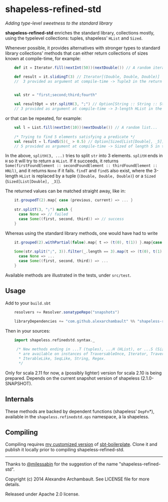 # shapeless-refined-std

*Adding type-level sweetness to the standard library*


**shapeless-refined-std** enriches the standard library, collections mostly, using the typelevel collections:
tuples, shapeless' `HList` and `Sized`.

Whenever possible, it provides alternatives with stronger types to standard library collections' methods that can either 
return collections of sizes known at compile-time, for example:

```scala
    def it = Iterator.fill(nextInt(50))(nextDouble()) // A random iterator...

    def result = it.slidingT(3) // Iterator[(Double, Double, Double)]
    //  3 provided as argument at compile-time -> Tuple3 in the return type
    

    val str = "first;second;third;fourth"

    val resultOpt = str.splitH(3, ";") // Option[String :: String :: String :: HNil]
    // 3 provided as argument at compile-time -> 3-length HList in the return type
```
     
or that can be repeated, for example:

```scala
    val l = List.fill(nextInt(10))(nextDouble()) // A random list...
    
    /* Trying to find 5 elements satisfying a predicate */
    val result = l.findS(5)(_ > 0.5) // Option[Sized[List[Double], _5]]
    // 5 provided as argument at compile-time -> Sized of length 5 in the return type
```
   
In the above, `splitH(3, ...)` tries to split `str` into 3 elements. `splitH` ends in `H` so it will
try to return a `HList`. If it succeeds, it returns
`Some(firstFoundElement :: secondFoundElement :: thirdFoundElement :: HNil)`, and it returns `None` if it fails. 
`findT` and `findS` also exist, where the 3-length `HList` is replaced by a tuple (`(Double, Double, Double)`) 
or a `Sized` (`Sized[List[Double], _3]`).

The returned values can be matched straight away, like in:

```scala
    it.groupedT(2).map{ case (previous, current) => ... }
   
    str.splitT(3, ";") match {
      case None => // failed
      case Some((first, second, third)) => // success
    }
```
   
Whereas using the standard library methods, one would have had to write
  
```scala  
    it.grouped(2).withPartial(false).map{ t => (t(0), t(1)) }.map{case (first, second) => ...}
   
    Some(str.split(";", 3)).filter(_.length == 3).map(t => (t(0), t(1), t(2))) match {
      case None => ...
      case Some((first, second, third)) => ...
    }
```

Available methods are illustrated in the tests, under `src/test`.

## Usage

Add to your `build.sbt`

```scala
    resolvers += Resolver.sonatypeRepo("snapshots")

    libraryDependencies += "com.github.alexarchambault" %% "shapeless-refined-std" % "0.1.0-SNAPSHOT"
```

Then in your sources:

```scala
    import shapeless.refinedstd.syntax._
    
     /* New methods ending in ...T (tuples), ...H (HList), or ...S (Sized),
      * are available on instances of TraversableOnce, Iterator, TraversableLike,
      * IterableLike, SeqLike, String, Regex. 
      */
```

Only for scala 2.11 for now, a (possibly lighter) version for scala 2.10 is being prepared. Depends on the current 
snapshot version of shapeless (2.1.0-SNAPSHOT).


## Internals

These methods are backed by dependent functions (shapeless' `DepFn`*), available in the `shapeless.refinedstd.ops`
namespace, à la shapeless.

## Compiling

Compiling requires [my customized version](https://github.com/alexarchambault/sbt-boilerplate) of [sbt-boilerplate](https://github.com/sbt/sbt-boilerplate).
Clone it and publish it locally prior to compiling shapeless-refined-std.

---

Thanks to [@milessabin](https://twitter.com/milessabin) for the suggestion of the name "shapeless-refined-std".

Copyright (c) 2014 Alexandre Archambault. See LICENSE file for more details.

Released under Apache 2.0 license.
